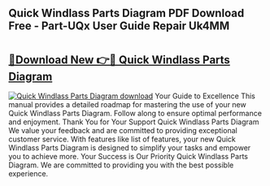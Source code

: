 ## Quick Windlass Parts Diagram PDF Download Free - Part-UQx User Guide Repair Uk4MM

# <h2><a href="http://dfr4vy.blite.top/?on=Quick+Windlass+Parts+Diagram">🔗Download New 👉🔴 Quick Windlass Parts Diagram</a></h2>

[![Quick Windlass Parts Diagram download](https://i.imgur.com/lujVjoI.png)](http://dfr4vy.blite.top/?on=Quick+Windlass+Parts+Diagram)
Your Guide to Excellence This manual provides a detailed roadmap for mastering the use of your new Quick Windlass Parts Diagram. Follow along to ensure optimal performance and enjoyment. Thank You for Your Support Quick Windlass Parts Diagram We value your feedback and are committed to providing exceptional customer service. With features like list of features, your new Quick Windlass Parts Diagram is designed to simplify your tasks and empower you to achieve more. Your Success is Our Priority Quick Windlass Parts Diagram. We are committed to providing you with the best possible experience.
